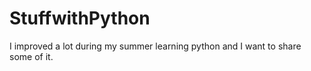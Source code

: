 # StuffwithPython
I improved a lot during my summer learning python and I want to share some of it.
